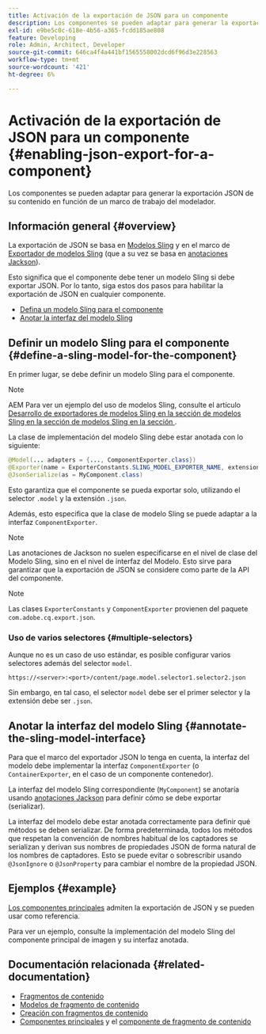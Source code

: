 ```yaml
---
title: Activación de la exportación de JSON para un componente
description: Los componentes se pueden adaptar para generar la exportación JSON de su contenido en función de un marco de trabajo del modelador.
exl-id: e9be5c0c-618e-4b56-a365-fcdd185ae808
feature: Developing
role: Admin, Architect, Developer
source-git-commit: 646ca4f4a441bf1565558002dcd6f96d3e228563
workflow-type: tm+mt
source-wordcount: '421'
ht-degree: 6%

---
```


# Activación de la exportación de JSON para un componente {#enabling-json-export-for-a-component}

Los componentes se pueden adaptar para generar la exportación JSON de su contenido en función de un marco de trabajo del modelador.

## Información general {#overview}

La exportación de JSON se basa en [Modelos Sling](https://sling.apache.org/documentation/bundles/models.html) y en el marco de [Exportador de modelos Sling](https://sling.apache.org/documentation/bundles/models.html#exporter-framework-since-130) (que a su vez se basa en [anotaciones Jackson](https://github.com/FasterXML/jackson-annotations/wiki/Jackson-Annotations)).

Esto significa que el componente debe tener un modelo Sling si debe exportar JSON. Por lo tanto, siga estos dos pasos para habilitar la exportación de JSON en cualquier componente.

* [Defina un modelo Sling para el componente](#define-a-sling-model-for-the-component)
* [Anotar la interfaz del modelo Sling](#annotate-the-sling-model-interface)

## Definir un modelo Sling para el componente {#define-a-sling-model-for-the-component}

En primer lugar, se debe definir un modelo Sling para el componente.

>[!NOTE]
>
>AEM Para ver un ejemplo del uso de modelos Sling, consulte el artículo [Desarrollo de exportadores de modelos Sling en la sección de modelos Sling en la sección de modelos Sling en la sección ](https://experienceleague.adobe.com/docs/experience-manager-learn/foundation/development/develop-sling-model-exporter.html?lang=es).

La clase de implementación del modelo Sling debe estar anotada con lo siguiente:

```java
@Model(... adapters = {..., ComponentExporter.class})
@Exporter(name = ExporterConstants.SLING_MODEL_EXPORTER_NAME, extensions = ExporterConstants.SLING_MODEL_EXTENSION)
@JsonSerialize(as = MyComponent.class)
```

Esto garantiza que el componente se pueda exportar solo, utilizando el selector `.model` y la extensión `.json`.

Además, esto especifica que la clase de modelo Sling se puede adaptar a la interfaz `ComponentExporter`.

>[!NOTE]
>
>Las anotaciones de Jackson no suelen especificarse en el nivel de clase del Modelo Sling, sino en el nivel de interfaz del Modelo. Esto sirve para garantizar que la exportación de JSON se considere como parte de la API del componente.

>[!NOTE]
>
>Las clases `ExporterConstants` y `ComponentExporter` provienen del paquete `com.adobe.cq.export.json`.

### Uso de varios selectores {#multiple-selectors}

Aunque no es un caso de uso estándar, es posible configurar varios selectores además del selector `model`.

```
https://<server>:<port>/content/page.model.selector1.selector2.json
```

Sin embargo, en tal caso, el selector `model` debe ser el primer selector y la extensión debe ser `.json`.

## Anotar la interfaz del modelo Sling {#annotate-the-sling-model-interface}

Para que el marco del exportador JSON lo tenga en cuenta, la interfaz del modelo debe implementar la interfaz `ComponentExporter` (o `ContainerExporter`, en el caso de un componente contenedor).

La interfaz del modelo Sling correspondiente (`MyComponent`) se anotaría usando [anotaciones Jackson](https://github.com/FasterXML/jackson-annotations/wiki/Jackson-Annotations) para definir cómo se debe exportar (serializar).

La interfaz del modelo debe estar anotada correctamente para definir qué métodos se deben serializar. De forma predeterminada, todos los métodos que respetan la convención de nombres habitual de los captadores se serializan y derivan sus nombres de propiedades JSON de forma natural de los nombres de captadores. Esto se puede evitar o sobrescribir usando `@JsonIgnore` o `@JsonProperty` para cambiar el nombre de la propiedad JSON.

## Ejemplos {#example}

[Los componentes principales](https://experienceleague.adobe.com/docs/experience-manager-core-components/using/introduction.html?lang=es) admiten la exportación de JSON y se pueden usar como referencia.

Para ver un ejemplo, consulte la implementación del modelo Sling del componente principal de imagen y su interfaz anotada.

## Documentación relacionada {#related-documentation}

* [Fragmentos de contenido](/help/sites-cloud/administering/content-fragments/overview.md)
* [Modelos de fragmento de contenido](/help/sites-cloud/administering/content-fragments/content-fragment-models.md)
* [Creación con fragmentos de contenido](/help/sites-cloud/authoring/fragments/content-fragments.md)
* [Componentes principales](https://experienceleague.adobe.com/docs/experience-manager-core-components/using/introduction.html?lang=es) y el [componente de fragmento de contenido](https://experienceleague.adobe.com/docs/experience-manager-core-components/using/components/content-fragment-component.html?lang=es)
